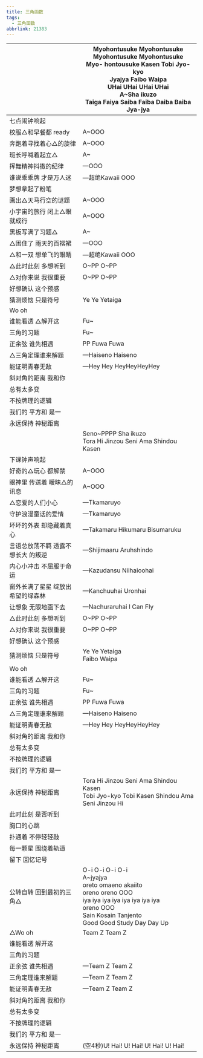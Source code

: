 ```yaml
---
title: 三角函数
tags:
  - 三角函数
abbrlink: 21383
---
```

|      |Myohontusuke Myohontusuke <br>Myohontusuke Myohontusuke<br>Myo- hontousuke Kasen Tobi Jyo-kyo <br>Jyajya Faibo Waipa<br>UHai UHai UHai UHai<br>A~Sha ikuzo<br>Taiga Faiya Saiba Faiba Daiba  Baiba Jya-jya|
|--|--|
|七点闹钟响起|      |
|校服△和早餐都 ready|A~OOO|
|奔跑着寻找着心△的旋律|A~OOO|
|班长呼喊着起立△|A~|
|挥舞精神抖擞的纪律|—OOO|
|谁说乖乖牌 才是万人迷|—超绝Kawaii OOO|
|梦想拿起了粉笔|      |
|画出△天马行空的谜题|A~OOO|
|小宇宙的旅行 闭上△眼就成行|A~OOO|
|黑板写满了习题△|A~|
|△困住了 雨天的百褶裙|—OOO|
|△和一双 想单飞的眼睛|—超绝Kawaii OOO|
|△此时此刻 多想听到|O~PP O~PP|
|△对你来说 我很重要|O~PP O~PP|
|好想确认 这个预感|      |
|猜测烦恼 只是符号|Ye Ye Yetaiga|
|Wo oh|      |
|谁能看透 △解开这|Fu~|
|三角的习题|Fu~|
|正余弦 谁先相遇|PP Fuwa Fuwa|
|△三角定理谁来解题|—Haiseno Haiseno|
|能证明青春无敌|—Hey Hey HeyHeyHeyHey|
|斜对角的距离 我和你|      |
|总有太多变|      |
|不按牌理的逻辑|      |
|我们的 平方和 是一|      |
|永远保持 神秘距离|      |
|      |Seno~PPPP Sha ikuzo<br>Tora Hi Jinzou Seni Ama Shindou Kasen|
|下课钟声响起|      |
|好奇的△玩心 都解禁|A~OOO|
|眼神里 传送着 暧昧△的讯息|A~OOO|
|△恋爱的人们小心|—Tkamaruyo |
|守护浪漫童话的爱情|—Tkamaruyo |
|坏坏的外表 却隐藏着真心|—Takamaru Hikumaru Bisumaruku|
|言语总放荡不羁 透露不想长大 的叛逆|—Shijimaaru Aruhshindo|
|内心小冲击 不屈服于命运|—Kazudansu Niihaioohai|
|窗外长满了星星 绽放出 希望的绿森林|—Kanchuuhai Uronhai|
|让想象 无限地画下去|—Nachuraruhai I Can Fly|
|△此时此刻 多想听到|O~PP O~PP|
|△对你来说 我很重要|O~PP O~PP|
|好想确认 这个预感|      |
|猜测烦恼 只是符号|Ye Ye Yetaiga<br>Faibo Waipa|
|Wo oh|      |
|谁能看透 △解开这|Fu~|
|三角的习题|Fu~|
|正余弦 谁先相遇|PP Fuwa Fuwa|
|△三角定理谁来解题|—Haiseno Haiseno|
|能证明青春无敌|—Hey Hey HeyHeyHeyHey|
|斜对角的距离 我和你|      |
|总有太多变|      |
|不按牌理的逻辑|      |
|我们的 平方和 是一|      |
|永远保持 神秘距离|Tora Hi Jinzou Seni Ama Shindou Kasen<br>Tobi Jyo-kyo Tobi Kasen Shindou Ama Seni Jinzou Hi|
|此时此刻 是否听到|      |
|胸口的心跳|      |
|扑通着 不停轻轻敲|      |
|每一颗星 围绕着轨道|      |
|留下 回忆记号|      |
|公转自转 回到最初的三角△|O-i O-i O-i O-i<br>A~jyajya<br>oreto omaeno akaiito<br>oreno oreno OOO<br>iya iya iya iya iya iya iya iya<br>oreno OOO<br>Sain Kosain Tanjento<br>Good Good Study Day Day Up|
|△Wo oh|Team Z Team Z |
|谁能看透 解开这|      |
|三角的习题|      |
|正余弦 谁先相遇|—Team Z Team Z |
|三角定理谁来解题|—Team Z Team Z |
|能证明青春无敌|—Team Z Team Z |
|斜对角的距离 我和你|      |
|总有太多变|      |
|不按牌理的逻辑|      |
|我们的 平方和 是一|      |
|永远保持 神秘距离|(空4秒)U! Hai! U! Hai! U! Hai! U! Hai!|
